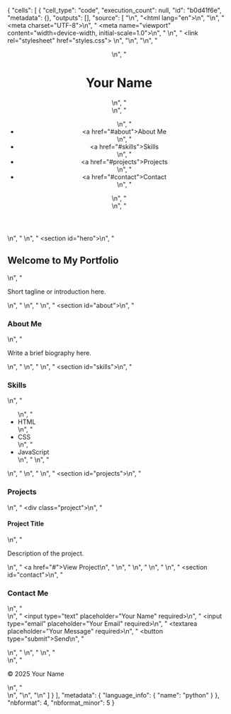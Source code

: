 {
 "cells": [
  {
   "cell_type": "code",
   "execution_count": null,
   "id": "b0d41f6e",
   "metadata": {},
   "outputs": [],
   "source": [
    "<!DOCTYPE html>\n",
    "<html lang=\"en\">\n",
    "<head>\n",
    "    <meta charset=\"UTF-8\">\n",
    "    <meta name=\"viewport\" content=\"width=device-width, initial-scale=1.0\">\n",
    "    <title>Your Portfolio</title>\n",
    "    <link rel=\"stylesheet\" href=\"styles.css\"> <!-- Link to your CSS file -->\n",
    "</head>\n",
    "<body>\n",
    "    <header>\n",
    "        <h1>Your Name</h1>\n",
    "        <nav>\n",
    "            <ul>\n",
    "                <li><a href=\"#about\">About Me</a></li>\n",
    "                <li><a href=\"#skills\">Skills</a></li>\n",
    "                <li><a href=\"#projects\">Projects</a></li>\n",
    "                <li><a href=\"#contact\">Contact</a></li>\n",
    "            </ul>\n",
    "        </nav>\n",
    "    </header>\n",
    "    \n",
    "    <section id=\"hero\">\n",
    "        <h2>Welcome to My Portfolio</h2>\n",
    "        <p>Short tagline or introduction here.</p>\n",
    "    </section>\n",
    "    \n",
    "    <section id=\"about\">\n",
    "        <h3>About Me</h3>\n",
    "        <p>Write a brief biography here.</p>\n",
    "    </section>\n",
    "    \n",
    "    <section id=\"skills\">\n",
    "        <h3>Skills</h3>\n",
    "        <ul>\n",
    "            <li>HTML</li>\n",
    "            <li>CSS</li>\n",
    "            <li>JavaScript</li>\n",
    "            <!-- Add more skills -->\n",
    "        </ul>\n",
    "    </section>\n",
    "    \n",
    "    <section id=\"projects\">\n",
    "        <h3>Projects</h3>\n",
    "        <div class=\"project\">\n",
    "            <h4>Project Title</h4>\n",
    "            <p>Description of the project.</p>\n",
    "            <a href=\"#\">View Project</a>\n",
    "        </div>\n",
    "        <!-- Add more projects -->\n",
    "    </section>\n",
    "    \n",
    "    <section id=\"contact\">\n",
    "        <h3>Contact Me</h3>\n",
    "        <form>\n",
    "            <input type=\"text\" placeholder=\"Your Name\" required>\n",
    "            <input type=\"email\" placeholder=\"Your Email\" required>\n",
    "            <textarea placeholder=\"Your Message\" required></textarea>\n",
    "            <button type=\"submit\">Send</button>\n",
    "        </form>\n",
    "    </section>\n",
    "    \n",
    "    <footer>\n",
    "        <p>&copy; 2025 Your Name</p>\n",
    "    </footer>\n",
    "</body>\n",
    "</html>\n"
   ]
  }
 ],
 "metadata": {
  "language_info": {
   "name": "python"
  }
 },
 "nbformat": 4,
 "nbformat_minor": 5
}
